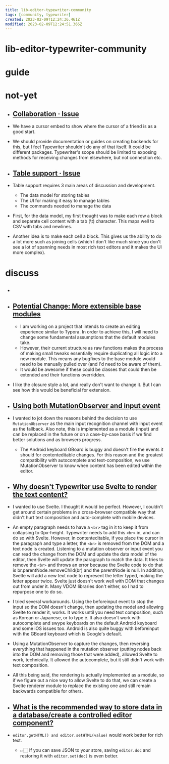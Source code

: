 ```yaml
---
title: lib-editor-typewriter-community
tags: [community, typewriter]
created: 2023-02-09T12:24:36.461Z
modified: 2023-02-09T12:24:51.366Z
---
```


# lib-editor-typewriter-community

# guide


# not-yet

- ## [Collaboration · Issue](https://github.com/typewriter-editor/typewriter/issues/21)
- We have a cursor embed to show where the cursor of a friend is as a good start. 
- We should provide documentation or guides on creating backends for this, but I feel Typewriter shouldn't do any of that itself. It could be different packages. Typewriter's scope should be limited to exposing methods for receiving changes from elsewhere, but not connection etc.

- ## [Table support · Issue ](https://github.com/typewriter-editor/typewriter/issues/6)
- Table support requires 3 main areas of discussion and development.
  - The data model for storing tables
  - The UI for making it easy to manage tables
  - The commands needed to manage the data

- First, for the data model, my first thought was to make each row a block and separate cell content with a tab (\t) character. This maps well to CSV with tabs and newlines.
- Another idea is to make each cell a block. This gives us the ability to do a lot more such as joining cells (which I don't like much since you don't see a lot of spanning needs in most rich text editors and it makes the UI more complex).



# discuss
- ## 

- ## [Potential Change: More extensible base modules ](https://github.com/typewriter-editor/typewriter/issues/72)
  - I am working on a project that intends to create an editing experience similar to Typora. In order to achieve this, I will need to change some fundamental assumptions that the default modules take.
  - However, their current structure as raw functions makes the process of making small tweaks essentially require duplicating all logic into a new module. This means any bugfixes to the base module would need to be manually pulled over (and I'd need to be aware of them).
  - It would be awesome if these could be classes that could then be extended and their functions overridden.


- I like the closure style a lot, and really don't want to change it. But I can see how this would be beneficial for extension.



- ## [Using both MutationObserver and input event](https://github.com/typewriter-editor/typewriter/discussions/63)
- I wanted to jot down the reasons behind the decision to use `MutationObserver` as the main input recognition channel with input event as the fallback. Also note, this is implemented as a module (input) and can be replaced in the future or on a case-by-case basis if we find better solutions and as browsers progress.
  - The Android keyboard GBoard is buggy and doesn't fire the events it should for contenteditable changes. For this reason and the greatest compatibility with autocomplete and text-composition, we use MutationObserver to know when content has been edited within the editor.

- ## [Why doesn't Typewriter use Svelte to render the text content?](https://github.com/typewriter-editor/typewriter/discussions/61)
- I wanted to use Svelte. I thought it would be perfect. However, I couldn't get around certain problems in a cross-browser compatible way that didn't hurt text composition and auto-complete with mobile devices.
- An empty paragraph needs to have a `<br>` tag in it to keep it from collapsing to 0px-height. Typewriter needs to add this `<br>` in, and can do so with Svelte. However, in contenteditable, if you place the cursor in the paragraph and type a letter, the `<br>` is removed from the DOM and a text node is created. Listening to a mutation observer or input event you can read the change from the DOM and update the data model of the editor, then Svelte will update the paragraph to match the data. It tries to remove the `<br>` and throws an error because the Svelte code to do that is br.parentNode.removeChild(br) and the parentNode is null. In addition, Svelte will add a new text node to represent the letter typed, making the letter appear twice. Svelte just doesn't work well with DOM that changes out from under it. Many VDOM libraries don't either, so I had to repurpose one to do so.
- I tried several workarounds. Using the beforeinput event to stop the input so the DOM doesn't change, then updating the model and allowing Svelte to render it, works. It works until you need text composition, such as Korean or Japanese, or to type é. It also doesn't work with autocomplete and swype keyboards on the default Android keyboard and some iOS issues too. Android is also quite buggy with beforeinput with the GBoard keyboard which is Google's default.
- Using a MutationObserver to capture the changes, then reversing everything that happened in the mutation observer (putting nodes back into the DOM and removing those that were added), allowed Svelte to work, technically. It allowed the autocomplete, but it still didn't work with text composition.
- All this being said, the rendering is actually implemented as a module, so if we figure out a nice way to allow Svelte to do that, we can create a Svelte renderer module to replace the existing one and still remain backwards compatible for others.

- ## [What is the recommended way to store data in a database/create a controlled editor component?](https://github.com/typewriter-editor/typewriter/issues/66)
- `editor.getHTML() and editor.setHTML(value)` would work better for rich text. 
  - 👉🏻 If you can save JSON to your store, saving `editor.doc` and restoring it with `editor.set(doc)` is even better.
